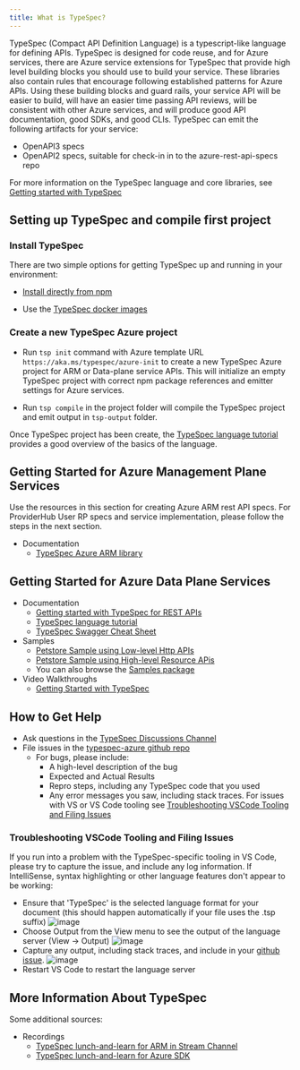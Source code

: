 ```yaml
---
title: What is TypeSpec?
---
```


TypeSpec (Compact API Definition Language) is a typescript-like language for defining APIs. TypeSpec is designed for code reuse,
and for Azure services, there are Azure service extensions for TypeSpec that provide high level building blocks you should use to build
your service. These libraries also contain rules that encourage following established patterns for Azure APIs. Using these building blocks
and guard rails, your service API will be easier to build, will have an easier time passing API reviews, will be consistent with other Azure
services, and will produce good API documentation, good SDKs, and good CLIs.
TypeSpec can emit the following artifacts for your service:

- OpenAPI3 specs
- OpenAPI2 specs, suitable for check-in in to the azure-rest-api-specs repo

For more information on the TypeSpec language and core libraries, see [Getting started with TypeSpec](https://typespec.io/docs)

## Setting up TypeSpec and compile first project

### Install TypeSpec

There are two simple options for getting TypeSpec up and running in your environment:

- [Install directly from npm](https://github.com/microsoft/typespec#using-node--npm)

- Use the [TypeSpec docker images](https://github.com/microsoft/typespec/blob/main/docs/docker.md)

### Create a new TypeSpec Azure project

- Run `tsp init` command with Azure template URL `https://aka.ms/typespec/azure-init` to create a new TypeSpec Azure project for ARM or Data-plane service APIs. This will initialize an empty TypeSpec project with correct npm package references and emitter settings for Azure services.

- Run `tsp compile` in the project folder will compile the TypeSpec project and emit output in `tsp-output` folder.

Once TypeSpec project has been create, the [TypeSpec language tutorial](https://typespec.io/docs) provides a good overview of the basics of the language.

## Getting Started for Azure Management Plane Services

Use the resources in this section for creating Azure ARM rest API specs. For ProviderHub User RP specs and service implementation, please follow the steps in the next section.

- Documentation
  - [TypeSpec Azure ARM library](https://github.com/Azure/typespec-azure/tree/main/packages/typespec-azure-resource-manager/README.md)

## Getting Started for Azure Data Plane Services

- Documentation
  - [Getting started with TypeSpec for REST APIs](https://github.com/microsoft/typespec/blob/main/README.md#getting-started)
  - [TypeSpec language tutorial](https://typespec.io/docs)
  - [TypeSpec Swagger Cheat Sheet](https://github.com/microsoft/typespec/blob/main/docs/typespec-for-openapi-dev.md)
- Samples
  - [Petstore Sample using Low-level Http APIs](https://github.com/microsoft/typespec/tree/main/packages/samples/petstore)
  - [Petstore Sample using High-level Resource APis](https://github.com/microsoft/typespec/tree/main/packages/samples/rest/petstore)
  - You can also browse the [Samples package](https://github.com/microsoft/typespec/tree/main/packages/samples)
- Video Walkthroughs
  - [Getting Started with TypeSpec](https://microsoft.sharepoint.com/:v:/t/AzureDeveloperExperience/Ee5JOjqLOFFDstWe6yB0r20BXozakjHy7w2adGxQi5ztJg?e=QgqqhQ)

## How to Get Help

- Ask questions in the [TypeSpec Discussions Channel](https://teams.microsoft.com/l/channel/19%3a906c1efbbec54dc8949ac736633e6bdf%40thread.skype/TypeSpec%2520Discussion%2520%25F0%259F%2590%25AE?groupId=3e17dcb0-4257-4a30-b843-77f47f1d4121&tenantId=72f988bf-86f1-41af-91ab-2d7cd011db47)
- File issues in the [typespec-azure github repo](https://github.com/azure/typespec-azure/issues)
  - For bugs, please include:
    - A high-level description of the bug
    - Expected and Actual Results
    - Repro steps, including any TypeSpec code that you used
    - Any error messages you saw, including stack traces. For issues with VS or VS Code tooling see [Troubleshooting VSCode Tooling and Filing Issues](#troubleshooting-vscode-tooling-and-filing-issues)

### Troubleshooting VSCode Tooling and Filing Issues

If you run into a problem with the TypeSpec-specific tooling in VS Code, please try to capture the issue, and include any log information. If IntelliSense, syntax highlighting or other language features don't appear to be working:

- Ensure that 'TypeSpec' is the selected language format for your document (this should happen automatically if your file uses the .tsp suffix)
  ![image](https://user-images.githubusercontent.com/1054056/144310539-4e9bfbb9-1366-4b6f-a490-875e9bd68669.png)
- Choose Output from the View menu to see the output of the language server (View -> Output)
  ![image](https://user-images.githubusercontent.com/1054056/144310719-4bca242f-f11c-484c-91c7-6914fcf7fe3a.png)
- Capture any output, including stack traces, and include in your [github issue](https://github.com/azure/typespec-azure/issues).
  ![image](https://user-images.githubusercontent.com/1054056/144310907-ec945f54-0fd8-40a4-936c-60669f4a052f.png)
- Restart VS Code to restart the language server

## More Information About TypeSpec

Some additional sources:

- Recordings
  - [TypeSpec lunch-and-learn for ARM in Stream Channel](https://msit.microsoftstream.com/channel/97c90840-98dc-b478-19e5-f1ecdab7312b)
  - [TypeSpec lunch-and-learn for Azure SDK](https://microsoft-my.sharepoint.com/:v:/r/personal/scotk_microsoft_com/Documents/Recordings/Lunch%20Learning%20Series%20_%20Mark%20Cowlishaw%20-%20TypeSpec%20Walkthrough-20211117_120334-Meeting%20Recording.mp4?csf=1&web=1&e=27IgaX)
